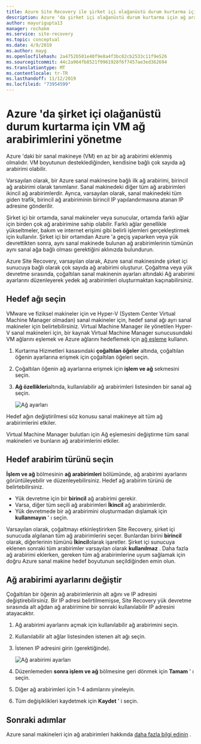 ```yaml
---
title: Azure Site Recovery ile şirket içi olağanüstü durum kurtarma için ağ bağdaştırıcılarını yönetme
description: Azure 'da şirket içi olağanüstü durum kurtarma için ağ arabirimlerinin Azure Site Recovery ile nasıl yönetileceğini açıklar
author: mayurigupta13
manager: rochakm
ms.service: site-recovery
ms.topic: conceptual
ms.date: 4/9/2019
ms.author: mayg
ms.openlocfilehash: 2a4752b501e40f9e8a4f3bc82cb2533c11f9e526
ms.sourcegitcommit: 44c2a964fb8521f9961928f6f7457ae3ed362694
ms.translationtype: MT
ms.contentlocale: tr-TR
ms.lasthandoff: 11/12/2019
ms.locfileid: "73954599"
---
```

# <a name="manage-vm-network-interfaces-for-on-premises-disaster-recovery-to-azure"></a>Azure 'da şirket içi olağanüstü durum kurtarma için VM ağ arabirimlerini yönetme

Azure 'daki bir sanal makineye (VM) en az bir ağ arabirimi eklenmiş olmalıdır. VM boyutunun desteklediğinden, kendisine bağlı çok sayıda ağ arabirimi olabilir.

Varsayılan olarak, bir Azure sanal makinesine bağlı ilk ağ arabirimi, birincil ağ arabirimi olarak tanımlanır. Sanal makinedeki diğer tüm ağ arabirimleri ikincil ağ arabirimlerdir. Ayrıca, varsayılan olarak, sanal makinedeki tüm giden trafik, birincil ağ arabiriminin birincil IP yapılandırmasına atanan IP adresine gönderilir.

Şirket içi bir ortamda, sanal makineler veya sunucular, ortamda farklı ağlar için birden çok ağ arabirimine sahip olabilir. Farklı ağlar genellikle yükseltmeler, bakım ve internet erişimi gibi belirli işlemleri gerçekleştirmek için kullanılır. Şirket içi bir ortamdan Azure 'a geçiş yaparken veya yük devrettikten sonra, aynı sanal makinede bulunan ağ arabirimlerinin tümünün aynı sanal ağa bağlı olması gerektiğini aklınızda bulundurun.

Azure Site Recovery, varsayılan olarak, Azure sanal makinesinde şirket içi sunucuya bağlı olarak çok sayıda ağ arabirimi oluşturur. Çoğaltma veya yük devretme sırasında, çoğaltılan sanal makinenin ayarları altındaki Ağ arabirimi ayarlarını düzenleyerek yedek ağ arabirimleri oluşturmaktan kaçınabilirsiniz.

## <a name="select-the-target-network"></a>Hedef ağı seçin

VMware ve fiziksel makineler için ve Hyper-V (System Center Virtual Machine Manager olmadan) sanal makineler için, hedef sanal ağı ayrı sanal makineler için belirtebilirsiniz. Virtual Machine Manager ile yönetilen Hyper-V sanal makineleri için, bir kaynak Virtual Machine Manager sunucusundaki VM ağlarını eşlemek ve Azure ağlarını hedeflemek için [ağ eşleme](site-recovery-network-mapping.md) kullanın.

1. Kurtarma Hizmetleri kasasındaki **çoğaltılan öğeler** altında, çoğaltılan öğenin ayarlarına erişmek için çoğaltılan öğeleri seçin.

2. Çoğaltılan öğenin ağ ayarlarına erişmek için **işlem ve ağ** sekmesini seçin.

3. **Ağ özellikleri**altında, kullanılabilir ağ arabirimleri listesinden bir sanal ağ seçin.

    ![Ağ ayarları](./media/site-recovery-manage-network-interfaces-on-premises-to-azure/compute-and-network.png)

Hedef ağın değiştirilmesi söz konusu sanal makineye ait tüm ağ arabirimlerini etkiler.

Virtual Machine Manager bulutları için Ağ eşlemesini değiştirme tüm sanal makineleri ve bunların ağ arabirimlerini etkiler.

## <a name="select-the-target-interface-type"></a>Hedef arabirim türünü seçin

**İşlem ve ağ** bölmesinin **ağ arabirimleri** bölümünde, ağ arabirimi ayarlarını görüntüleyebilir ve düzenleyebilirsiniz. Hedef ağ arabirim türünü de belirtebilirsiniz.

- Yük devretme için bir **birincil** ağ arabirimi gerekir.
- Varsa, diğer tüm seçili ağ arabirimleri **İkincil** ağ arabirimlerdir.
- Yük devretmede bir ağ arabirimini oluşturmadan dışlamak için **kullanmayın** ' ı seçin.

Varsayılan olarak, çoğaltmayı etkinleştirirken Site Recovery, şirket içi sunucuda algılanan tüm ağ arabirimlerini seçer. Bunlardan birini **birincil** olarak, diğerlerinin tümünü **İkincil**olarak işaretler. Şirket içi sunucuya eklenen sonraki tüm arabirimler varsayılan olarak **kullanılmaz** . Daha fazla ağ arabirimi eklerken, gereken tüm ağ arabirimlerine uyum sağlamak için doğru Azure sanal makine hedef boyutunun seçildiğinden emin olun.

## <a name="modify-network-interface-settings"></a>Ağ arabirimi ayarlarını değiştir

Çoğaltılan bir öğenin ağ arabirimlerinin alt ağını ve IP adresini değiştirebilirsiniz. Bir IP adresi belirtilmemişse, Site Recovery yük devretme sırasında alt ağdan ağ arabirimine bir sonraki kullanılabilir IP adresini atayacaktır.

1. Ağ arabirimi ayarlarını açmak için kullanılabilir ağ arabirimini seçin.

2. Kullanılabilir alt ağlar listesinden istenen alt ağı seçin.

3. İstenen IP adresini girin (gerektiğinde).

    ![Ağ arabirimi ayarları](./media/site-recovery-manage-network-interfaces-on-premises-to-azure/network-interface-settings.png)

4. Düzenlemeden **sonra işlem ve ağ** bölmesine geri dönmek için **Tamam** ' ı seçin.

5. Diğer ağ arabirimleri için 1-4 adımlarını yineleyin.

6. Tüm değişiklikleri kaydetmek için **Kaydet** ' i seçin.

## <a name="next-steps"></a>Sonraki adımlar
  Azure sanal makineleri için ağ arabirimleri hakkında [daha fazla bilgi edinin](../virtual-network/virtual-network-network-interface-vm.md) .
